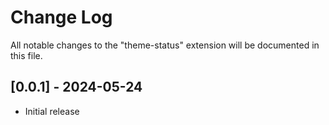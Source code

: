 # Change Log

All notable changes to the "theme-status" extension will be documented in this file.

## [0.0.1] - 2024-05-24

- Initial release